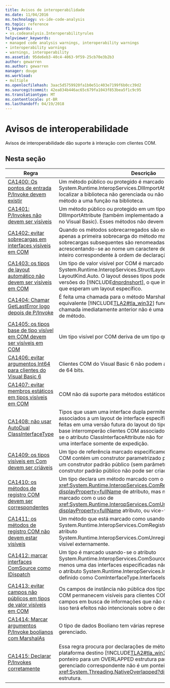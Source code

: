 ```yaml
---
title: Avisos de interoperabilidade
ms.date: 11/04/2016
ms.technology: vs-ide-code-analysis
ms.topic: reference
f1_keywords:
- vs.codeanalysis.Interoperabilityrules
helpviewer_keywords:
- managed code analysis warnings, interoperability warnings
- interoperability warnings
- warnings, interoperability
ms.assetid: 95de6eb3-40c4-4063-9f59-25cb70e3b2b3
author: gewarren
ms.author: gewarren
manager: douge
ms.workload:
- multiple
ms.openlocfilehash: 3aac5d5759920fa1b0e51c403e7199f6b0cc39d2
ms.sourcegitcommit: 42ea834b446ac65c679fa1043f853bea5f1c9c95
ms.translationtype: MT
ms.contentlocale: pt-BR
ms.lasthandoff: 04/19/2018
---
```

# <a name="interoperability-warnings"></a>Avisos de interoperabilidade
Avisos de interoperabilidade dão suporte à interação com clientes COM.

## <a name="in-this-section"></a>Nesta seção

|Regra|Descrição|
|----------|-----------------|
|[CA1400: Os pontos de entrada P/Invoke devem existir](../code-quality/ca1400-p-invoke-entry-points-should-exist.md)|Um método público ou protegido é marcado usando-se o atributo System.Runtime.InteropServices.DllImportAttribute. Não foi possível localizar a biblioteca não gerenciada ou não foi possível comparar o método a uma função na biblioteca.|
|[CA1401: P/Invokes não devem ser visíveis](../code-quality/ca1401-p-invokes-should-not-be-visible.md)|Um método público ou protegido em um tipo público tem o atributo DllImportAttribute (também implementado a palavra-chave de Declare no Visual Basic). Esses métodos não devem ser expostos.|
|[CA1402: evitar sobrecargas em interfaces visíveis em COM](../code-quality/ca1402-avoid-overloads-in-com-visible-interfaces.md)|Quando os métodos sobrecarregados são expostos a clientes COM, apenas a primeira sobrecarga do método mantém seu nome. As sobrecargas subsequentes são renomeadas com exclusividade acrescentando-se ao nome um caractere de sublinhado (_) e um inteiro correspondente à ordem de declaração da sobrecarga.|
|[CA1403: os tipos de layout automático não devem ser visíveis em COM](../code-quality/ca1403-auto-layout-types-should-not-be-com-visible.md)|Um tipo de valor visível por COM é marcado usando-se o atributo System.Runtime.InteropServices.StructLayoutAttribute definido como LayoutKind.Auto. O layout desses tipos pode ser alterado entre versões do [!INCLUDE[dnprdnshort](../code-quality/includes/dnprdnshort_md.md)], o que interromperá clientes COM que esperam um layout específico.|
|[CA1404: Chamar GetLastError logo depois de P/Invoke](../code-quality/ca1404-call-getlasterror-immediately-after-p-invoke.md)|É feita uma chamada para o método Marshal.GetLastWin32Error ou equivalente [!INCLUDE[TLA2#tla_win32](../code-quality/includes/tla2sharptla_win32_md.md)] função GetLastError e a chamada imediatamente anterior não é uma plataforma de invocação de método.|
|[CA1405: os tipos base de tipo visível em COM devem ser visíveis em COM](../code-quality/ca1405-com-visible-type-base-types-should-be-com-visible.md)|Um tipo visível por COM deriva de um tipo que não é visível por COM.|
|[CA1406: evitar argumentos Int64 para clientes do Visual Basic 6](../code-quality/ca1406-avoid-int64-arguments-for-visual-basic-6-clients.md)|Clientes COM do Visual Basic 6 não podem acessar números inteiros de 64 bits.|
|[CA1407: evitar membros estáticos em tipos visíveis em COM](../code-quality/ca1407-avoid-static-members-in-com-visible-types.md)|COM não dá suporte para métodos estáticos.|
|[CA1408: não usar AutoDual ClassInterfaceType](../code-quality/ca1408-do-not-use-autodual-classinterfacetype.md)|Tipos que usam uma interface dupla permitem que clientes sejam associados a um layout de interface específico. Todas as alterações feitas em uma versão futura do layout do tipo ou de qualquer tipo de base interromperão clientes COM associados à interface. Por padrão, se o atributo ClassInterfaceAttribute não for especificado, será usada uma interface somente de expedição.|
|[CA1409: os tipos visíveis em Com devem ser criáveis](../code-quality/ca1409-com-visible-types-should-be-creatable.md)|Um tipo de referência marcado especificamente como visível para COM contém um construtor parametrizado público, mas não contém um construtor padrão público (sem parâmetros). Um tipo sem um construtor padrão público não pode ser criado por clientes COM.|
|[CA1410: os métodos de registro COM devem ser correspondentes](../code-quality/ca1410-com-registration-methods-should-be-matched.md)|Um tipo declara um método marcado com o uso de <xref:System.Runtime.InteropServices.ComRegisterFunctionAttribute?displayProperty=fullName> de atributo, mas não declara um método marcado com o uso de <xref:System.Runtime.InteropServices.ComUnregisterFunctionAttribute?displayProperty=fullName> atributo, ou vice-versa.|
|[CA1411: os métodos de registro COM não devem estar visíveis](../code-quality/ca1411-com-registration-methods-should-not-be-visible.md)|Um método que está marcado como usando o atributo System.Runtime.InteropServices.ComRegisterFunctionAttribute ou o atributo System.Runtime.InteropServices.ComUnregisterFunctionAttribute é visível externamente.|
|[CA1412: marcar interfaces ComSource como IDispatch](../code-quality/ca1412-mark-comsource-interfaces-as-idispatch.md)|Um tipo é marcado usando-se o atributo System.Runtime.InteropServices.ComSourceInterfacesAttribute, e pelo menos uma das interfaces especificadas não está marcada usando-se o atributo System.Runtime.InteropServices.InterfaceTypeAttribute definido como ComInterfaceType.InterfaceIsIDispatch.|
|[CA1413: evitar campos não públicos em tipos de valor visíveis em COM](../code-quality/ca1413-avoid-non-public-fields-in-com-visible-value-types.md)|Os campos de instância não pública dos tipos de valor visíveis por COM permanecem visíveis para clientes COM. Revise o conteúdo dos campos em busca de informações que não devem ser expostas, ou isso terá efeitos não intencionais sobre o design ou a segurança.|
|[CA1414: Marcar argumentos P/Invoke boolianos com MarshalAs](../code-quality/ca1414-mark-boolean-p-invoke-arguments-with-marshalas.md)|O tipo de dados Booliano tem várias representações em código não gerenciado.|
|[CA1415: Declarar P/Invokes corretamente](../code-quality/ca1415-declare-p-invokes-correctly.md)|Essa regra procura por declarações de método de invocação de plataforma destino [!INCLUDE[TLA2#tla_win32](../code-quality/includes/tla2sharptla_win32_md.md)] funções que têm um ponteiro para um OVERLAPPED estrutura parâmetro e o parâmetro gerenciado correspondente não é um ponteiro para um <xref:System.Threading.NativeOverlapped?displayProperty=fullName> estrutura.|
